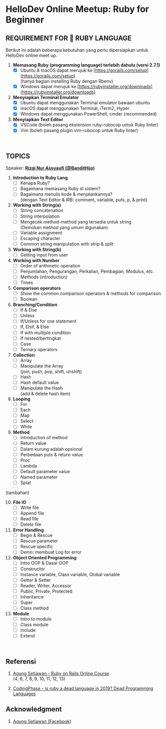 # HelloDev Online Meetup: Ruby for Beginner

## REQUIREMENT FOR 💎 RUBY LANGUAGE

Berikut ini adalah beberapa kebutuhan yang perlu dipersiapkan untuk HelloDev online meet up.

01. **Memasang Ruby (programming language) terlebih dahulu (versi 2.7.1)**
    - [x] Ubuntu & macOS dapat merujuk ke [https://gorails.com/setup](https://gorails.com/setup)<br>
          (hanya bagian installing Ruby dengan Rbenv)
    - [x] Windows dapat merujuk ke [https://rubyinstaller.org/downloads](https://rubyinstaller.org/downloads)
02. **Menyiapkan Terminal Emulator**
    - [x] Ubuntu dapat menggunakan Terminal emulator bawaan ubuntu
    - [x] macOS dapat menggunakan Terminal, iTerm2, Hyper
    - [x] Windows dapat menggunakan PowerShell, cmder (recommended)
03. **Menyiapkan Text Editor**
    - [x] VSCode (boleh pasang ekstension ruby-rubocop untuk Ruby linter)
    - [x] Vim (boleh pasang plugin vim-rubocop untuk Ruby linter)

<br>

## TOPICS

Speaker: [**Rizqi Nur Assyaufi (@BanditHijo)**](https://bandithijo.github.io)

01. **Introduction to Ruby Lang**
    - [ ] Kenapa Ruby?
    - [ ] Bagaimana memasang Ruby di sistem?
    - [ ] Bagaimana menulis kode & menjalankannya?<br>
          (dengan Text Editor & IRB: comment, variable, puts, p, & print)
02. **Working with String(a)**
    - [ ] String concatenation
    - [ ] String interpolation
    - [ ] Mengecek method-method yang tersedia untuk string<br>
          (Demokan method yang umum digunakan)
    - [ ] Variable assignment
    - [ ] Escaping character
    - [ ] Common string manipulation with strip & split
03. **Working with String(b)**
    - [ ] Getting input from user
04. **Working with Number**
    - [ ] Order of arithmetic operation
    - [ ] Penjumlahan, Pengurangan, Perkalian, Pembagian, Modulus, etc.
    - [ ] Methods (introduction)
    - [ ] Times
05. **Comparison operators**
    - [ ] Show the common comparison operators & methods for comparison
    - [ ] Boolean
06. **Branching/Condition**
    - [ ] If & Else
    - [ ] Unless
    - [ ] If/Unless for one statement
    - [ ] If, Elsif, & Else
    - [ ] If with multiple condition
    - [ ] If nested/bertingkat
    - [ ] Case
    - [ ] Ternary operators
07. **Collection**
    - [ ] Array
    - [ ] Manipulate the Array<br>
          (join, push, pop, shift, unshift)
    - [ ] Hash
    - [ ] Hash default value
    - [ ] Manipulate the Hash<br>
          (add & delete hash item)
08. **Looping**
    - [ ] For
    - [ ] Each
    - [ ] Map
    - [ ] Select
    - [ ] While
09. **Method**
    - [ ] Introduction of method
    - [ ] Return value
    - [ ] Dalam kurung adalah opsional
    - [ ] Perbedaan puts & return value
    - [ ] Proc
    - [ ] Lambda
    - [ ] Default parameter value
    - [ ] Named parameter
    - [ ] Splat

(tambahan)<br>

10. **File IO**
    - [ ] Write file
    - [ ] Append file
    - [ ] Read file
    - [ ] Delete file
11. **Error Handling**
    - [ ] Begin & Rescue
    - [ ] Rescue parameter
    - [ ] Rescue specific
    - [ ] Demo: membuat Log for error
12. **Object Oriented Programming**
    - [ ] Intro OOP & Dasar OOP
    - [ ] Constructor
    - [ ] Instance variable, Class variable, Global variable
    - [ ] Getter & Setter
    - [ ] Reader, Writer, Accessor
    - [ ] Public, Private, Protected
    - [ ] Inheritance
    - [ ] Super
    - [ ] Class method
13. **Module**
    - [ ] Intro to module
    - [ ] Class module
    - [ ] Include
    - [ ] Extend

<br>

## Referensi

1. [Agung Setiawan - Ruby on Rails Online Course](https://idrails.com/)<br>
   (4, 6, 7, 8, 9, 10, 11, 12, 13)

2. [CodingPhase - is ruby a dead language in 2019? Dead Programming Languages](https://youtu.be/vb0lKJmUqlM)

## Acknowledgment

1. [Agung Setiawan (Facebook)](https://www.facebook.com/agungsetiawanmu)


